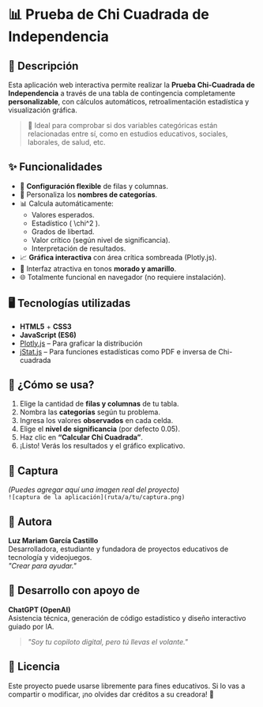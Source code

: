 
# 📊 Prueba de Chi Cuadrada de Independencia

## 🎯 Descripción

Esta aplicación web interactiva permite realizar la **Prueba Chi-Cuadrada de Independencia** a través de una tabla de contingencia completamente **personalizable**, con cálculos automáticos, retroalimentación estadística y visualización gráfica.

> 🧪 Ideal para comprobar si dos variables categóricas están relacionadas entre sí, como en estudios educativos, sociales, laborales, de salud, etc.

## ✨ Funcionalidades

- 📐 **Configuración flexible** de filas y columnas.
- 📝 Personaliza los **nombres de categorías**.
- 📊 Calcula automáticamente:
  - Valores esperados.
  - Estadístico \( \chi^2 \).
  - Grados de libertad.
  - Valor crítico (según nivel de significancia).
  - Interpretación de resultados.
- 📈 **Gráfica interactiva** con área crítica sombreada (Plotly.js).
- 🎨 Interfaz atractiva en tonos **morado y amarillo**.
- 🌐 Totalmente funcional en navegador (no requiere instalación).

## 🖥️ Tecnologías utilizadas

- **HTML5** + **CSS3**  
- **JavaScript (ES6)**  
- [Plotly.js](https://plotly.com/javascript/) – Para graficar la distribución  
- [jStat.js](https://github.com/jstat/jstat) – Para funciones estadísticas como PDF e inversa de Chi-cuadrada  

## 🧠 ¿Cómo se usa?

1. Elige la cantidad de **filas y columnas** de tu tabla.
2. Nombra las **categorías** según tu problema.
3. Ingresa los valores **observados** en cada celda.
4. Elige el **nivel de significancia** (por defecto 0.05).
5. Haz clic en **“Calcular Chi Cuadrada”**.
6. ¡Listo! Verás los resultados y el gráfico explicativo.

## 📸 Captura

*(Puedes agregar aquí una imagen real del proyecto)*  
`![captura de la aplicación](ruta/a/tu/captura.png)`

## 💜 Autora

**Luz Mariam García Castillo**  
Desarrolladora, estudiante y fundadora de proyectos educativos de tecnología y videojuegos.  
_"Crear para ayudar."_

## 🤖 Desarrollo con apoyo de

**ChatGPT (OpenAI)**  
Asistencia técnica, generación de código estadístico y diseño interactivo guiado por IA.  
> _"Soy tu copiloto digital, pero tú llevas el volante."_

## 📄 Licencia

Este proyecto puede usarse libremente para fines educativos. Si lo vas a compartir o modificar, ¡no olvides dar créditos a su creadora! 💫
